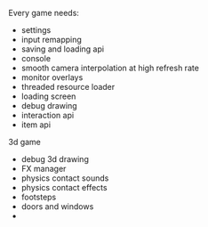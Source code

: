 Every game needs:
- settings
- input remapping
- saving and loading api
- console
- smooth camera interpolation at high refresh rate
- monitor overlays
- threaded resource loader
- loading screen
- debug drawing
- interaction api
- item api

3d game
- debug 3d drawing
- FX manager
- physics contact sounds
- physics contact effects
- footsteps
- doors and windows
- 
